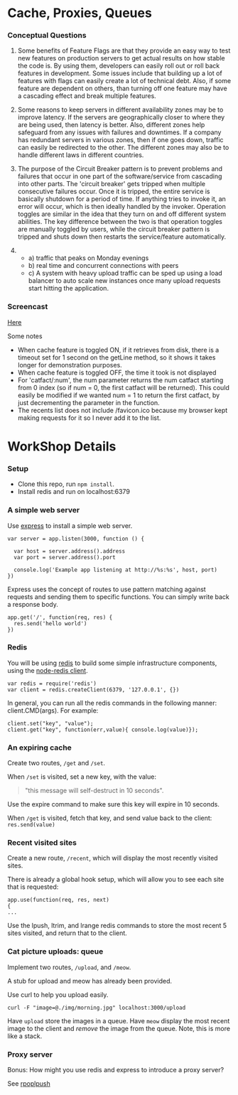 Cache, Proxies, Queues
=========================

### Conceptual Questions

1. Some benefits of Feature Flags are that they provide an easy way to test new features on production servers to get actual results on how stable the code is. By using them, developers can easily roll out or roll back features in development.
Some issues include that building up a lot of features with flags can easily create a lot of technical debt. Also, if some feature are dependent on others, than turning off one feature may have a cascading effect and break multiple features.

2. Some reasons to keep servers in different availability zones may be to improve latency. If the servers are geographically closer to where they are being used, then latency is better. Also, different zones help safeguard from any issues with failures and downtimes.
If a company has redundant servers in various zones, then if one goes down, traffic can easily be redirected to the other. The different zones may also be to handle different laws in different countries.

3. The purpose of the Circuit Breaker pattern is to prevent problems and failures that occur in one part of the software/service from cascading into other parts. 
The 'circuit breaker' gets tripped when multiple consecutive failures occur. Once it is tripped, the entire service is basically shutdown for a period of time. If anything tries to invoke it, an error will occur, which is then ideally handled by the invoker.
Operation toggles are similar in the idea that they turn on and off different system abilities. The key difference between the two is that operation toggles are manually toggled by users, while the circuit breaker pattern is tripped and shuts down then restarts the service/feature automatically.

4.
   - a) traffic that peaks on Monday evenings
   - b) real time and concurrent connections with peers
   - c) A system with heavy upload traffic can be sped up using a load balancer to auto scale new instances once many upload requests start hitting the application.

### Screencast

[Here](https://youtu.be/fotCwrBk7oA)

Some notes
   - When cache feature is toggled ON, if it retrieves from disk, there is a timeout set for 1 second on the getLine method, so it shows it takes longer for demonstration purposes.
   - When cache feature is toggled OFF, the time it took is not displayed
   - For 'catfact/:num', the num parameter returns the num catfact starting from 0 index (so if num = 0, the first catfact will be returned). This could easily be modified if we wanted num = 1 to return the first catfact, by just decrementing the parameter in the function.
   - The recents list does not include /favicon.ico because my browser kept making requests for it so I never add it to the list.

WorkShop Details
=========================
### Setup

* Clone this repo, run `npm install`.
* Install redis and run on localhost:6379

### A simple web server

Use [express](http://expressjs.com/) to install a simple web server.

	var server = app.listen(3000, function () {
	
	  var host = server.address().address
	  var port = server.address().port
	
	  console.log('Example app listening at http://%s:%s', host, port)
	})

Express uses the concept of routes to use pattern matching against requests and sending them to specific functions.  You can simply write back a response body.

	app.get('/', function(req, res) {
	  res.send('hello world')
	})

### Redis

You will be using [redis](http://redis.io/) to build some simple infrastructure components, using the [node-redis client](https://github.com/mranney/node_redis).

	var redis = require('redis')
	var client = redis.createClient(6379, '127.0.0.1', {})

In general, you can run all the redis commands in the following manner: client.CMD(args). For example:

	client.set("key", "value");
	client.get("key", function(err,value){ console.log(value)});

### An expiring cache

Create two routes, `/get` and `/set`.

When `/set` is visited, set a new key, with the value:
> "this message will self-destruct in 10 seconds".

Use the expire command to make sure this key will expire in 10 seconds.

When `/get` is visited, fetch that key, and send value back to the client: `res.send(value)` 


### Recent visited sites

Create a new route, `/recent`, which will display the most recently visited sites.

There is already a global hook setup, which will allow you to see each site that is requested:

	app.use(function(req, res, next) 
	{
	...

Use the lpush, ltrim, and lrange redis commands to store the most recent 5 sites visited, and return that to the client.

### Cat picture uploads: queue

Implement two routes, `/upload`, and `/meow`.
 
A stub for upload and meow has already been provided.

Use curl to help you upload easily.

	curl -F "image=@./img/morning.jpg" localhost:3000/upload

Have `upload` store the images in a queue.  Have `meow` display the most recent image to the client and *remove* the image from the queue. Note, this is more like a stack.

### Proxy server

Bonus: How might you use redis and express to introduce a proxy server?

See [rpoplpush](http://redis.io/commands/rpoplpush)
